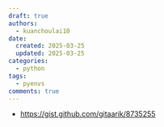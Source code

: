 ```yaml
---
draft: true
authors:
  - kuanchoulai10
date:
  created: 2025-03-25
  updated: 2025-03-25
categories:
  - python
tags:
  - pyenvs
comments: true
---
```

<!-- more -->
- https://gist.github.com/gitaarik/8735255